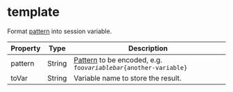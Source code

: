 ---
---
# template

Format <a href="https://hyperfoil.io/userguide/benchmark/variables.html#string-interpolation">pattern</a> into session variable.

| Property | Type | Description |
| ------- | ------- | -------- |
| pattern | String | <a href="https://hyperfoil.io/userguide/benchmark/variables.html#string-interpolation">Pattern</a> to be encoded, e.g. <code>foo${variable}bar${another-variable}</code> |
| toVar | String | Variable name to store the result. |

